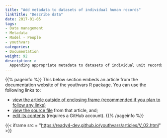 ```yaml
---
title: "Add metadata to datasets of individual human records"
linkTitle: "Describe data"
date: 2017-01-05
tags:
- Data management
- Metadata
- Model - People
- youthvars
categories:
- Documentation
weight: 92
description: >
  Appending appropriate metadata to datasets of individual unit records can facilitate partial automation of some modelling tasks. This tutorial describes how a module from the youthvars R package can help you to add metadata to a youth mental health dataset so that it can be more readily used by other ready4 modules.
---
```


{{% pageinfo %}}
This below section embeds an article from the documentation website of the youthvars R package. You can use the following links to:

* [view the article outside of enclosing frame (recommended if you plan to follow any links)](https://ready4-dev.github.io/youthvars/articles/V_02.html)
* [view the source file](https://github.com/ready4-dev/youthvars/blob/main/vignettes/V_02.Rmd) from that article, and;
* [edit its contents](https://github.com/ready4-dev/youthvars/edit/main/vignettes/V_02.Rmd) (requires a GitHub account).
{{% /pageinfo %}}

{{< iframe src = "https://ready4-dev.github.io/youthvars/articles/V_02.html" >}}